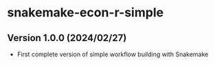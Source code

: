 # snakemake-econ-r-simple
## Version 1.0.0 (2024/02/27)

* First complete version of simple workflow building with Snakemake 
